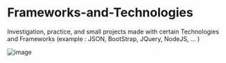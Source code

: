 # Frameworks-and-Technologies
Investigation, practice, and small projects made with certain Technologies and Frameworks (example : JSON, BootStrap, JQuery, NodeJS, ... )

![image](https://github.com/lochana-dineth/Frameworks-and-Technologies/assets/30839724/5a6bf8a6-ae45-41cd-a3d2-9d28e42c7a34)

